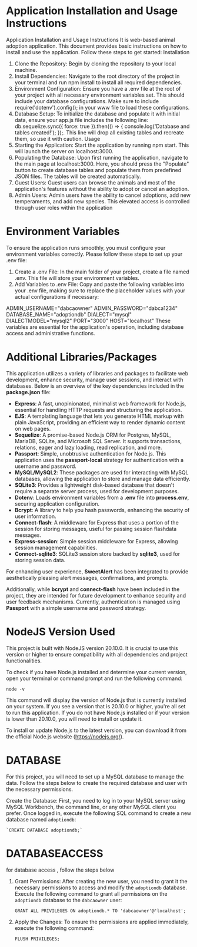 

# Application Installation and Usage Instructions
Application Installation and Usage Instructions
It is  web-based animal adoption application. This document provides basic instructions on how to install and use the application. Follow these steps to get started:
Installation
1.	Clone the Repository: Begin by cloning the repository to your local machine.
2.	Install Dependencies: Navigate to the root directory of the project in your terminal and run npm install to install all required dependencies.
3.	Environment Configuration: Ensure you have a .env file at the root of your project with all necessary environment variables set. This should include your database configurations. Make sure to include require('dotenv').config(); in your www file to load these configurations.
4.	Database Setup: To initialize the database and populate it with initial data, ensure your app.js file includes the following line: db.sequelize.sync({ force: true }).then(() => { console.log('Database and tables created!'); });. This line will drop all existing tables and recreate them, so use it with caution.
Usage
1.	Starting the Application: Start the application by running npm start. This will launch the server on localhost:3000.
2.	Populating the Database: Upon first running the application, navigate to the main page at localhost:3000. Here, you should press the "Populate" button to create database tables and populate them from predefined JSON files. The tables will be created automatically.
3.	Guest Users: Guest users can browse the animals and most of the application's features without the ability to adopt or cancel an adoption.
4.	Admin Users: Admin users have the ability to cancel adoptions, add new temperaments, and add new species. This elevated access is controlled through user roles within the application


# Environment Variables

To ensure the application runs smoothly, you must configure your environment variables correctly. Please follow these steps to set up your .env file:
1.	Create a .env File: In the main folder of your project, create a file named .env. This file will store your environment variables.
2.	Add Variables to .env File: Copy and paste the following variables into your .env file, making sure to replace the placeholder values with your actual configurations if necessary:

ADMIN_USERNAME="dabcaowner" 
ADMIN_PASSWORD="dabca1234" 
DATABASE_NAME="adoptiondb" 
DIALECT="mysql" 
DIALECTMODEL="mysql2" 
PORT="3000" 
HOST="localhost" 
These variables are essential for the application's operation, including database access and administrative functions.





# Additional Libraries/Packages

This application utilizes a variety of libraries and packages to facilitate web development, enhance security, manage user sessions, and interact with databases. Below is an overview of the key dependencies included in the **package.json** file:

-   **Express**: A fast, unopinionated, minimalist web framework for Node.js, essential for handling HTTP requests and structuring the application.
-   **EJS**: A templating language that lets you generate HTML markup with plain JavaScript, providing an efficient way to render dynamic content on web pages.
-   **Sequelize**: A promise-based Node.js ORM for Postgres, MySQL, MariaDB, SQLite, and Microsoft SQL Server. It supports transactions, relations, eager and lazy loading, read replication, and more.
-   **Passport**: Simple, unobtrusive authentication for Node.js. This application uses the **passport-local** strategy for authentication with a username and password.
-   **MySQL/MySQL2**: These packages are used for interacting with MySQL databases, allowing the application to store and manage data efficiently.
-   **SQLite3**: Provides a lightweight disk-based database that doesn't require a separate server process, used for development purposes.
-   **Dotenv**: Loads environment variables from a **.env** file into **process.env**, securing application configuration.
-   **Bcrypt**: A library to help you hash passwords, enhancing the security of user information.
-   **Connect-flash**: A middleware for Express that uses a portion of the session for storing messages, useful for passing session flashdata messages.
-   **Express-session**: Simple session middleware for Express, allowing session management capabilities.
-   **Connect-sqlite3**: SQLite3 session store backed by **sqlite3**, used for storing session data.

For enhancing user experience, **SweetAlert** has been integrated to provide aesthetically pleasing alert messages, confirmations, and prompts.

Additionally, while **bcrypt** and **connect-flash** have been included in the project, they are intended for future development to enhance security and user feedback mechanisms. Currently, authentication is managed using **Passport** with a simple username and password strategy.






# NodeJS Version Used

This project is built with NodeJS version 20.10.0. It is crucial to use this version or higher to ensure compatibility with all dependencies and project functionalities.

To check if you have Node.js installed and determine your current version, open your terminal or command prompt and run the following command:



`node -v`

This command will display the version of Node.js that is currently installed on your system. If you see a version that is 20.10.0 or higher, you're all set to run this application. If you do not have Node.js installed or if your version is lower than 20.10.0, you will need to install or update it.

To install or update Node.js to the latest version, you can download it from the official Node.js website (<https://nodejs.org/>).





# DATABASE


For this project, you will need to set up a MySQL database to manage the data. Follow the steps below to create the required database and user with the necessary permissions.

Create the Database: First, you need to log in to your MySQL server using MySQL Workbench, the command line, or any other MySQL client you prefer. Once logged in, execute the following SQL command to create a new database named `adoptiondb`:

   

    `CREATE DATABASE adoptiondb;`


# DATABASEACCESS

for database access , follow the steps below
1.  Grant Permissions: After creating the new user, you need to grant it the necessary permissions to access and modify the `adoptiondb` database. Execute the following command to grant all permissions on the `adoptiondb` database to the `dabcaowner` user:

    

    `GRANT ALL PRIVILEGES ON adoptiondb.* TO 'dabcaowner'@'localhost';`

2.  Apply the Changes: To ensure the permissions are applied immediately, execute the following command:

    

    `FLUSH PRIVILEGES;`


